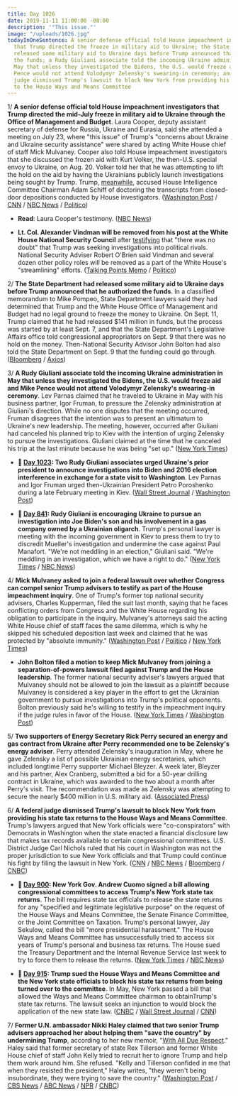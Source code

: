 ```yaml
---
title: Day 1026
date: 2019-11-11 11:00:00 -08:00
description: '"This issue."'
image: "/uploads/1026.jpg"
todayInOneSentence: A senior defense official told House impeachment investigators
  that Trump directed the freeze in military aid to Ukraine; the State Department
  released some military aid to Ukraine days before Trump announced that he authorized
  the funds; a Rudy Giuliani associate told the incoming Ukraine administration in
  May that unless they investigated the Bidens, the U.S. would freeze aid and Mike
  Pence would not attend Volodymyr Zelensky's swearing-in ceremony; and a federal
  judge dismissed Trump's lawsuit to block New York from providing his state tax returns
  to the House Ways and Means Committee
---
```


1/ **A senior defense official told House impeachment investigators that Trump directed the mid-July freeze in military aid to Ukraine through the Office of Management and Budget**. Laura Cooper, deputy assistant secretary of defense for Russia, Ukraine and Eurasia, said she attended a meeting on July 23, where "this issue" of Trump's "concerns about Ukraine and Ukraine security assistance" were shared by acting White House chief of staff Mick Mulvaney. Cooper also told House impeachment investigators that she discussed the frozen aid with Kurt Volker, the then-U.S. special envoy to Ukraine, on Aug. 20. Volker told her that he was attempting to lift the hold on the aid by having the Ukrainians publicly launch investigations being sought by Trump. Trump, [meanwhile](https://twitter.com/realDonaldTrump/status/1193896275093184512), accused House Intelligence Committee Chairman Adam Schiff of doctoring the transcripts from closed-door depositions conducted by House investigators. ([Washington Post](https://www.washingtonpost.com/politics/trump-impeachment-inquiry-live-updates/2019/11/11/bb1f0d60-0472-11ea-8292-c46ee8cb3dce_story.html) / [CNN](https://www.cnn.com/2019/11/11/politics/laura-cooper-tanscript-released/index.html) / [NBC News](https://www.nbcnews.com/politics/trump-impeachment-inquiry/pentagon-official-testifies-trump-directed-freeze-aid-ukraine-n1080256) / [Politico](https://www.politico.com/news/2019/11/11/what-laura-cooper-told-impeachment-investigators-069364))

* **Read**: Laura Cooper's testimony. ([NBC News](https://www.nbcnews.com/politics/trump-impeachment-inquiry/read-transcript-pentagon-official-laura-cooper-s-impeachment-testimony-n1080231))

* **Lt. Col. Alexander Vindman will be removed from his post at the White House National Security Council** after [testifying](https://whatthefuckjusthappenedtoday.com/2019/11/08/day-1023/#1-the-top-ukraine-expert-at-the-nati) that "there was no doubt" that Trump was seeking investigations into political rivals. National Security Adviser Robert O'Brien said Vindman and several dozen other policy roles will be removed as a part of the White House's "streamlining" efforts. ([Talking Points Memo](https://talkingpointsmemo.com/news/national-sec-adviser-top-impeachment-probe-witness-to-be-removed-from-wh-council) / [Politico](https://www.politico.com/news/2019/11/11/trump-plan-shrink-nsc-staff-069317))

2/ **The State Department had released some military aid to Ukraine days before Trump announced that he authorized the funds**. In a classified memorandum to Mike Pompeo, State Department lawyers said they had determined that Trump and the White House Office of Management and Budget had no legal ground to freeze the money to Ukraine. On Sept. 11, Trump claimed that he had released $141 million in funds, but the process was started by at least Sept. 7, and that the State Department's Legislative Affairs office told congressional appropriators on Sept. 9 that there was no hold on the money. Then-National Security Advisor John Bolton had also told the State Department on Sept. 9 that the funding could go through. ([Bloomberg](https://www.bloomberg.com/news/articles/2019-11-09/state-department-freed-ukraine-money-before-trump-says-he-did) / [Axios](https://www.axios.com/trump-impeachment-ukraine-military-aid-a9be7c06-3ea5-4d9b-801a-1cdf6877cc31.html))

3/ **A Rudy Giuliani associate told the incoming Ukraine administration in May that unless they investigated the Bidens, the U.S. would freeze aid and Mike Pence would not attend Volodymyr Zelensky's swearing-in ceremony**. Lev Parnas claimed that he traveled to Ukraine in May with his business partner, Igor Fruman, to pressure the Zelensky administration at Giuliani's direction. While no one disputes that the meeting occurred, Fruman disagrees that the intention was to present an ultimatum to Ukraine's new leadership. The meeting, however, occurred after Giuliani had canceled his planned trip to Kiev with the intention of urging Zelensky to pursue the investigations. Giuliani claimed at the time that he canceled his trip at the last minute because he was being "set up." ([New York Times](https://www.nytimes.com/2019/11/10/nyregion/trump-ukraine-parnas-fruman.html))

* **📌 [Day 1023](https://whatthefuckjusthappenedtoday.com/2019/11/08/day-1023/#two-rudy-giuliani-associates-urged-u): Two Rudy Giuliani associates urged Ukraine's prior president to announce investigations into Biden and 2016 election interference in exchange for a state visit to Washington**. Lev Parnas and Igor Fruman urged then-Ukrainian President Petro Poroshenko during a late February meeting in Kiev. ([Wall Street Journal](https://www.wsj.com/articles/giuliani-associates-urged-ukraines-prior-president-to-open-biden-election-probes-11573247707) / [Washington Post](https://www.washingtonpost.com/national-security/giuliani-associates-pressed-past-president-of-ukraine-to-announce-biden-investigation-in-exchange-for-state-visit/2019/11/08/193b69a4-0273-11ea-8bab-0fc209e065a8_story.html))

* **📌 [Day 841](https://whatthefuckjusthappenedtoday.com/2019/05/10/day-841/): Rudy Giuliani is encouraging Ukraine to pursue an investigation into Joe Biden's son and his involvement in a gas company owned by a Ukrainian oligarch**. Trump's personal lawyer is meeting with the incoming government in Kiev to press them to try to discredit Mueller's investigation and undermine the case against Paul Manafort. "We're not meddling in an election," Giuliani said. "We're meddling in an investigation, which we have a right to do." ([New York Times](https://www.nytimes.com/2019/05/09/us/politics/giuliani-ukraine-trump.html) / [NBC News](https://www.nbcnews.com/politics/meet-the-press/team-trump-wants-another-foreign-government-s-help-2020-n1004191))

4/ **Mick Mulvaney asked to join a federal lawsuit over whether Congress can compel senior Trump advisers to testify as part of the House impeachment inquiry**. One of Trump's former top national security advisers, Charles Kupperman, filed the suit last month, saying that he faces conflicting orders from Congress and the White House regarding his obligation to participate in the inquiry. Mulvaney's attorneys said the acting White House chief of staff faces the same dilemma, which is why he skipped his scheduled deposition last week and claimed that he was protected by "absolute immunity." ([Washington Post](https://www.washingtonpost.com/politics/2019/11/09/mulvaney-asks-join-lawsuit-over-conflicting-demands-impeachment-testimony/) / [Politico](https://www.politico.com/news/2019/11/08/mulvaney-kupperman-suit-068305) / [New York Times](https://www.nytimes.com/2019/11/09/us/politics/mulvaney-trump-impeachment-subpoenas.html))

* **John Bolton filed a motion to keep Mick Mulvaney from joining a separation-of-powers lawsuit filed against Trump and the House leadership**. The former national security adviser's lawyers argued that Mulvaney should not be allowed to join the lawsuit as a plaintiff because Mulvaney is considered a key player in the effort to get the Ukrainian government to pursue investigations into Trump's political opponents. Bolton previously said he's willing to testify in the impeachment inquiry if the judge rules in favor of the House. ([New York Times](https://www.nytimes.com/2019/11/11/us/politics/bolton-mulvaney-impeachment.html) / [Washington Post](https://www.washingtonpost.com/politics/mulvaneys-move-to-join-impeachment-testimony-lawsuit-rankles-bolton-allies/2019/11/10/06f3553a-0332-11ea-8bab-0fc209e065a8_story.html))

5/ **Two supporters of Energy Secretary Rick Perry secured an energy and gas contract from Ukraine after Perry recommended one to be Zelensky's energy adviser**. Perry attended Zelensky's inauguration in May, where he gave Zelensky a list of possible Ukrainian energy secretaries, which included longtime Perry supporter Michael Bleyzer. A week later, Bleyzer and his partner, Alex Cranberg, submitted a bid for a 50-year drilling contract in Ukraine, which was awarded to the two about a month after Perry's visit. The recommendation was made as Zelensky was attempting to secure the nearly $400 million in U.S. military aid. ([Associated Press](https://apnews.com/6d8ae551fb884371a2a592ed85a74426))

6/ **A federal judge dismissed Trump's lawsuit to block New York from providing his state tax returns to the House Ways and Means Committee**. Trump's lawyers argued that New York officials were "co-conspirators" with Democrats in Washington when the state enacted a financial disclosure law that makes tax records available to certain congressional committees. U.S. District Judge Carl Nichols ruled that his court in Washington was not the proper jurisdiction to sue New York officials and that Trump could continue his fight by filing the lawsuit in New York. ([CNN](https://www.cnn.com/2019/11/11/politics/donald-trump-tax-returns/index.html) / [NBC News](https://www.nbcnews.com/politics/donald-trump/judges-tosses-out-trump-s-lawsuit-block-house-committee-getting-n1080076) / [Bloomberg](https://www.bloomberg.com/news/articles/2019-11-11/trump-loses-fight-to-stop-ny-from-giving-tax-returns-to-house) / [CNBC](https://www.cnbc.com/2019/11/11/trump-loses-challenge-to-new-york-law-allowing-tax-returns-release.html))

* **📌 [Day 900](https://whatthefuckjusthappenedtoday.com/2019/07/08/day-900/#1-new-york-gov-andrew-cuomo-signed-a): New York Gov. Andrew Cuomo signed a bill allowing congressional committees to access Trump's New York state tax returns**. The bill requires state tax officials to release the state returns for any "specified and legitimate legislative purpose" on the request of the House Ways and Means Committee, the Senate Finance Committee, or the Joint Committee on Taxation. Trump's personal lawyer, Jay Sekulow, called the bill "more presidential harassment." The House Ways and Means Committee has unsuccessfully tried to access six years of Trump's personal and business tax returns. The House sued the Treasury Department and the Internal Revenue Service last week to try to force them to release the returns. ([New York Times](https://www.nytimes.com/2019/07/08/nyregion/trump-ny-taxes-cuomo.html) / [NBC News](https://www.nbcnews.com/politics/donald-trump/ny-gov-cuomo-signs-bill-allowing-congress-access-trump-s-n1027396))

* **📌 [Day 915](https://whatthefuckjusthappenedtoday.com/2019/07/23/day-915/#1-trump-sued-the-house-ways-and-mean): Trump sued the House Ways and Means Committee and the New York state officials to block his state tax returns from being turned over to the committee**. In May, New York passed a bill that allowed the Ways and Means Committee chairman to obtainTrump's state tax returns. The lawsuit seeks an injunction to would block the application of the new state law. ([CNBC](https://www.cnbc.com/2019/07/23/trump-sues-house-ways-and-means-panel-to-block-disclosure-of-his-tax-returns.html) / [Wall Street Journal](https://www.wsj.com/articles/trump-sues-house-panel-new-york-officials-to-protect-his-state-tax-returns-11563907003) / [CNN](https://www.cnn.com/2019/07/23/politics/trump-sues-tax-returns/index.html))

7/ **Former U.N. ambassador Nikki Haley claimed that two senior Trump advisers approached her about helping them "save the country" by undermining Trump**, according to her new memoir, "[With All Due Respect](https://amzn.to/2NF1vnw)." Haley said that former secretary of state Rex Tillerson and former White House chief of staff John Kelly tried to recruit her to ignore Trump and help them work around him. She refused. "Kelly and Tillerson confided in me that when they resisted the president," Haley writes, "they weren't being insubordinate, they were trying to save the country." ([Washington Post](https://www.washingtonpost.com/politics/nikki-haley-claims-top-aides-tried-to-recruit-her-to-save-the-country-by-undermining-trump/2019/11/10/f92bac88-0267-11ea-9518-1e76abc088b6_story.html) / [CBS News](https://www.cbsnews.com/news/nikky-haley-was-asked-by-cabinet-members-john-kelly-and-rex-tillerson-to-take-sides-against-president-trump/) / [ABC News](https://abcnews.go.com/Politics/wireStory/memoir-haley-alleges-disloyalty-trump-team-66893482) / [NPR](https://www.npr.org/2019/11/11/776298838/in-memoir-nikki-haley-hammers-white-house-team-but-pledges-allegiance-to-trump) / [CNBC](https://www.cnbc.com/2019/11/10/nikki-haley-claims-kelly-and-tillerson-tried-to-undermine-trump.html))